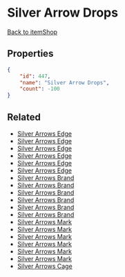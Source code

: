 # Silver Arrow Drops

<no description available>

[Back to itemShop](../item-shops.md)

## Properties

```json
{
    "id": 447,
    "name": "Silver Arrow Drops",
    "count": -100
}
```

## Related

- [Silver Arrows Edge](../items/14026-silver-arrows-edge.md)
- [Silver Arrows Edge](../items/14027-silver-arrows-edge.md)
- [Silver Arrows Edge](../items/14028-silver-arrows-edge.md)
- [Silver Arrows Edge](../items/14029-silver-arrows-edge.md)
- [Silver Arrows Edge](../items/14030-silver-arrows-edge.md)
- [Silver Arrows Edge](../items/14031-silver-arrows-edge.md)
- [Silver Arrows Brand](../items/14032-silver-arrows-brand.md)
- [Silver Arrows Brand](../items/14033-silver-arrows-brand.md)
- [Silver Arrows Brand](../items/14034-silver-arrows-brand.md)
- [Silver Arrows Brand](../items/14035-silver-arrows-brand.md)
- [Silver Arrows Brand](../items/14036-silver-arrows-brand.md)
- [Silver Arrows Brand](../items/14037-silver-arrows-brand.md)
- [Silver Arrows Mark](../items/14038-silver-arrows-mark.md)
- [Silver Arrows Mark](../items/14039-silver-arrows-mark.md)
- [Silver Arrows Mark](../items/14040-silver-arrows-mark.md)
- [Silver Arrows Mark](../items/14041-silver-arrows-mark.md)
- [Silver Arrows Mark](../items/14042-silver-arrows-mark.md)
- [Silver Arrows Mark](../items/14043-silver-arrows-mark.md)
- [Silver Arrows Cage](../items/14044-silver-arrows-cage.md)

